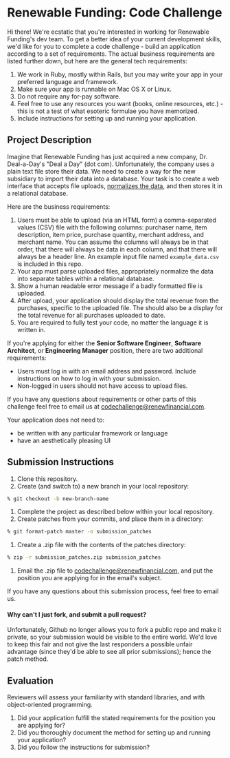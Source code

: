 Renewable Funding: Code Challenge
=================================

Hi there!  We're ecstatic that you're interested in working for Renewable Funding's dev team.  To get a better idea of your current development skills, we'd like for you to complete a code challenge - build an application according to a set of requirements.  The actual business requirements are listed further down, but here are the general tech requirements:

1. We work in Ruby, mostly within Rails, but you may write your app in your preferred language and framework.
1. Make sure your app is runnable on Mac OS X or Linux.
1. Do not require any for-pay software.
1. Feel free to use any resources you want (books, online resources, etc.) - this is not a test of what esoteric formulae you have memorized.
1. Include instructions for setting up and running your application.

## Project Description

Imagine that Renewable Funding has just acquired a new company, Dr. Deal-a-Day's "Deal a Day" (dot com).  Unfortunately, the company uses a plain text file store their data.  We need to create a way for the new subsidiary to import their data into a database.  Your task is to create a web interface that accepts file uploads, [normalizes the data](https://en.wikipedia.org/wiki/Database_normalization), and then stores it in a relational database.

Here are the business requirements:

1. Users must be able to upload (via an HTML form) a comma-separated values (CSV) file with the following columns: purchaser name, item description, item price, purchase quantity, merchant address, and merchant name.  You can assume the columns will always be in that order, that there will always be data in each column, and that there will always be a header line.  An example input file named `example_data.csv` is included in this repo.
1. Your app must parse uploaded files, appropriately normalize the data into separate tables within a relational database.
1. Show a human readable error message if a badly formatted file is uploaded.
1. After upload, your application should display the total revenue from the purchases, specific to the uploaded file.  The should also be a display for the total revenue for all purchases uploaded to date.
1. You are required to fully test your code, no matter the language it is written in.

If you're applying for either the **Senior Software Engineer**, **Software Architect**, or **Engineering Manager** position, there are two additional requirements:
* Users must log in with an email address and password.  Include instructions on how to log in with your submission.
* Non-logged in users should not have access to upload files.

If you have any questions about requirements or other parts of this challenge feel free to email us at [codechallenge@renewfinancial.com](codechallenge@renewfinancial.com).

Your application does not need to:

* be written with any particular framework or language
* have an aesthetically pleasing UI

## Submission Instructions

1. Clone this repository.
1. Create (and switch to) a new branch in your local repository:

  ```bash
  % git checkout -b new-branch-name
  ```

1. Complete the project as described below within your local repository.
1. Create patches from your commits, and place them in a directory:

  ```bash
  % git format-patch master -o submission_patches
  ```

1. Create a .zip file with the contents of the patches directory:

  ```bash
  % zip -r submission_patches.zip submission_patches
  ```

1. Email the .zip file to [codechallenge@renewfinancial.com](codechallenge@renewfinancial.com), and put the position you are applying for in the email's subject.

If you have any questions about this submission process, feel free to email us.

#### Why can't I just fork, and submit a pull request?

Unfortunately, Github no longer allows you to fork a public repo and make it private, so your submission would be visible to the entire world.  We'd love to keep this fair and not give the last responders a possible unfair advantage (since they'd be able to see all prior submissions); hence the patch method.

## Evaluation

Reviewers will assess your familiarity with standard libraries, and with object-oriented programming.

1. Did your application fulfill the stated requirements for the position you are applying for?
1. Did you thoroughly document the method for setting up and running your application?
1. Did you follow the instructions for submission?

